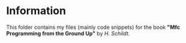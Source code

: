 # Information
This folder contains my files (mainly code snippets) for the book **"Mfc Programming from the Ground Up"** by *H. Schildt*.
